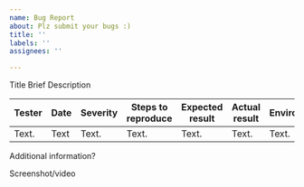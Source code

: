 ```yaml
---
name: Bug Report
about: Plz submit your bugs :)
title: ''
labels: ''
assignees: ''

---
```


Title
Brief Description

| Tester  | Date | Severity |  Steps to reproduce | Expected result | Actual result | Enviroment |
| --------- | ------- | ------------| -----------------------------| -----------------------| ------------------|------------------|
| Text.     | Text  | Text.       | Text.                             | Text.                     | Text.               | Text.              |

Additional information?

Screenshot/video
